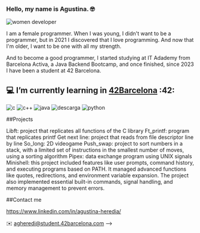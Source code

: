 ### Hello, my name is Agustina. 🤓

![women developer](https://github.com/AgustinaHeredia/AgustinaHeredia/assets/119814051/db1e20bc-86a1-4ee2-bdb9-137f88c47cca)


I am a female programmer.
When I was young, I didn't want to be a programmer, but in 2021 I discovered that I love programming. And now that I'm older, I want to be one with all my strength.

And to become a good programmer, I started studying at IT Adademy from Barcelona Activa, a Java Backend Bootcamp, and once finished, since 2023 I have been a student at 42 Barcelona.

##  💻 I’m currently learning in [42Barcelona](https://www.42barcelona.com/es)  :42:

![c](https://github.com/AgustinaHeredia/AgustinaHeredia/assets/119814051/f973622e-4864-4b8f-88e4-3ddcdac576ad)
![c++](https://github.com/AgustinaHeredia/AgustinaHeredia/assets/119814051/b74ff83a-1f0a-4974-9ae2-1387cc13130a)
![java](https://github.com/AgustinaHeredia/AgustinaHeredia/assets/119814051/354cbe7f-969c-464c-b323-65727dd2ff56)
![descarga](https://github.com/AgustinaHeredia/AgustinaHeredia/assets/119814051/02331fb2-96f5-4b1d-bbe6-8ba0a474d963)
![python](https://github.com/AgustinaHeredia/AgustinaHeredia/assets/119814051/d0286fc9-f458-45fe-a812-9793587c2a10)



##Projects

Libft: project that replicates all functions of the C library
Ft_printf: program that replicates printf
Get next line: project that reads from file descriptor line by line
So_long: 2D videogame
Push_swap: project to sort numbers in a stack, with a limited set of instructions in the smallest number of moves, using a sorting algorithm
Pipex: data exchange program using UNIX signals
Minishell: this project included features like user prompts, command history, and executing programs based on PATH. It managed advanced functions like quotes, redirections, and environment variable expansion. The project also implemented essential built-in commands, signal handling, and memory management to prevent errors.


##Contact me

 https://www.linkedin.com/in/agustina-heredia/

✉️ agheredi@student.42barcelona.com
-->
